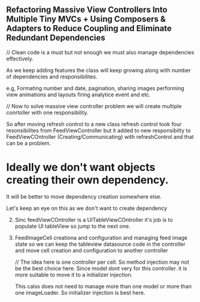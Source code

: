 
## Refactoring Massive View Controllers Into Multiple Tiny MVCs + Using Composers & Adapters to Reduce Coupling and Eliminate Redundant Dependencies


// Clean code is a must but not enough we must also manage dependencies effectively.

As we keep adding features the class will keep growing along with number of dependencies and responsibilites.

e.g,
Formating number and date, pagination, sharing images performing view animations and layouts firing analytice event and etc.



// Now to solve massive view controller problem we will create multiple conrtoller with one responsibility.

So after moving refresh control to a new class refresh control took four resonsibilites from FeedViewController but it added to new responsibilty to FeedViewCOntroller (Creating/Communicating) with refreshControl and that can be a problem.

# Ideally we don't want objects creating their own dependency.
It will be better to move dependency creation somewhere else.

Let's keep an eye on this as we don't want to create dependency
 
2. Sinc feedViewCOntroller is a UITableViewCOntroller it's job is to populate UI tableView so jump to the next one.
3. FeedImageCell creationa and configuration and managing feed image state 
     so we can keep the tableview datasource code in the controller and move cell creation and configuration to another controller
     
     // The idea here is one controller per cell.
    So method injection may not be the best choice here.
    Since model dont very for this controller.
    it is more suitable to move it to a initializer injection.
    
    This calss does not need to manage more than one model or more than one imageLoader. So initializer injection is best here.
